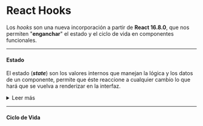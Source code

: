# React Hooks 

Los _hooks_ son una nueva incorporación a partir de **React 16.8.0**, que nos permiten "**enganchar**" el estado y el ciclo de vida en componentes funcionales.

<hr />

#### Estado

El estado (***state***) son los valores internos que manejan la lógica y los datos de un componente, permite que éste reaccione a cualquier cambio lo que hará que se vuelva a renderizar en la interfaz.

<details><summary>Leer más</summary>

##### 3 características de state

- Es inmutable.
- No se puede modificar directamente.
- Es asíncrono.

Para hacer cambios hay que usar el método ***setState().***

El estado de un componente no es accesible desde otro componente excepto de aquel que lo posee y lo asigna.

La **propagación del estado** fluye de forma **unidireccional** y **descendiente**, esto significa que un componente padre puede pasar valores de su estado a componentes hijos que lo recibirán como **propiedades** (*props*).

En el momento que los valores del estado del padre cambien esto causará que tanto el padre como los hijos que recibieron esos valores como propiedades se rendericen nuevamente y reaccionen a dicho cambio.

Cada componente que se defina como una clase cuenta con un objeto para almacenar información llamado ***state***.

Cada vez que cambia el ***state***, React vuelve a renderizar el componente en la vista.

</details>

------



#### Ciclo de Vida

